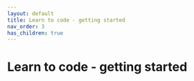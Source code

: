 ```yaml
---
layout: default
title: Learn to code - getting started
nav_order: 3
has_children: true
---
```


# Learn to code - getting started
